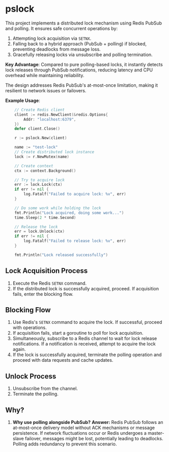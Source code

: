# pslock

This project implements a distributed lock mechanism using Redis PubSub and polling. It ensures safe concurrent operations by:

1. Attempting lock acquisition via `SETNX`.
2. Falling back to a hybrid approach (PubSub + polling) if blocked, preventing deadlocks from message loss.
3. Gracefully releasing locks via unsubscribe and polling termination.

‌**Key Advantage**‌: Compared to pure polling-based locks, it instantly detects lock releases through PubSub notifications, reducing latency and CPU overhead while maintaining reliability.

The design addresses Redis PubSub's at-most-once limitation, making it resilient to network issues or failovers.

‌**Example Usage**‌:
```go
	// Create Redis client
	client := redis.NewClient(&redis.Options{
		Addr: "localhost:6379",
	})
	defer client.Close()

	r := pslock.New(client)

	name := "test-lock"
	// Create distributed lock instance
	lock := r.NewMutex(name)

	// Create context
	ctx := context.Background()

	// Try to acquire lock
	err := lock.Lock(ctx)
	if err != nil {
		log.Fatalf("Failed to acquire lock: %v", err)
	}

	// Do some work while holding the lock
	fmt.Println("Lock acquired, doing some work...")
	time.Sleep(2 * time.Second)

	// Release the lock
	err = lock.Unlock(ctx)
	if err != nil {
		log.Fatalf("Failed to release lock: %v", err)
	}

	fmt.Println("Lock released successfully")
```

## Lock Acquisition Process

1. Execute the Redis `SETNX` command.
2. If the distributed lock is successfully acquired, proceed. If acquisition fails, enter the blocking flow.

## Blocking Flow

1. Use Redis's `SETNX` command to acquire the lock. If successful, proceed with operations.
2. If acquisition fails, start a goroutine to poll for lock acquisition.
3. Simultaneously, subscribe to a Redis channel to wait for lock release notifications. If a notification is received, attempt to acquire the lock again.
4. If the lock is successfully acquired, terminate the polling operation and proceed with data requests and cache updates.

## Unlock Process

1. Unsubscribe from the channel.
2. Terminate the polling.

## Why?

1. ‌**Why use polling alongside PubSub?**‌
   ‌**Answer:**‌ Redis PubSub follows an at-most-once delivery model without ACK mechanisms or message persistence. If network fluctuations occur or Redis undergoes a master-slave failover, messages might be lost, potentially leading to deadlocks. Polling adds redundancy to prevent this scenario.
